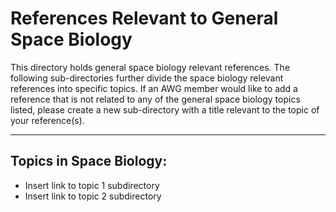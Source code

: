 # References Relevant to General Space Biology

This directory holds general space biology relevant references. The following sub-directories further divide the space biology relevant references into specific topics. If an AWG member would like to add a reference that is not related to any of the general space biology topics listed, please create a new sub-directory with a title relevant to the topic of your reference(s).

---

## Topics in Space Biology:

- Insert link to topic 1 subdirectory
- Insert link to topic 2 subdirectory

